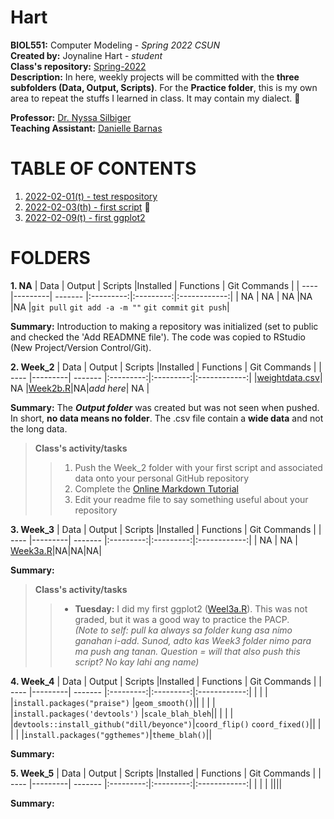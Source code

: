 # Hart
**BIOL551:** Computer Modeling - _Spring 2022 CSUN_  
**Created by:** Joynaline Hart - _student_  
**Class's repository:** [Spring-2022](https://github.com/Biol551-CSUN/Spring-2022)  
**Description:** In here, weekly projects will be committed with the **three subfolders (Data, Output, Scripts)**. For the **Practice folder**, this is my own area to repeat the stuffs I learned in class. It may contain my dialect. :thinking:  

**Professor:** [Dr. Nyssa Silbiger](https://github.com/njsilbiger)  
**Teaching Assistant:** [Danielle Barnas](https://github.com/dbarnas)  

# TABLE OF CONTENTS
1. [2022-02-01(t) - test respository](#week1b)
2. [2022-02-03(th) - first script](#week2b) :hibiscus:
4. [2022-02-09(t) - first ggplot2](#week3a)


# FOLDERS
**1. NA** <a name = "week1b"></a>
| Data | Output  | Scripts |Installed  | Functions | Git Commands |
| ---- |---------| ------- |:---------:|:---------:|:------------:|
| NA   | NA      | NA      |NA         |NA         |`git pull` `git add -a -m ""` `git commit` `git push`| 

**Summary:** Introduction to making a repository was initialized (set to public and checked the 'Add READMNE file'). The code was copied to RStudio (New Project/Version Control/Git). 


**2. Week_2** <a name = "week2b"></a>
| Data | Output  | Scripts |Installed  | Functions | Git Commands |
| ---- |---------| ------- |:---------:|:---------:|:------------:|
|[weightdata.csv](https://github.com/Biol551-CSUN/Hart/blob/main/Week_2/Data/weightdata.csv)| NA |[Week2b.R](https://github.com/Biol551-CSUN/Hart/blob/main/Week_2/Scripts/Week2b.R)|NA|_add here_| NA | 

**Summary:** The **_Output folder_** was created but was not seen when pushed. In short, **no data means no folder**. The .csv file contain a **wide data** and not the long data. 
> **Class's activity/tasks**  
>> 1. Push the Week_2 folder with your first script and associated data onto your personal GitHub repository
>> 2. Complete the [Online Markdown Tutorial](https://www.markdowntutorial.com/)
>> 3. Edit your readme file to say something useful about your repository

**3. Week_3** <a name = "week3a"></a>
| Data | Output  | Scripts |Installed  | Functions | Git Commands |
| ---- |---------| ------- |:---------:|:---------:|:------------:|
| NA       | NA          | [Week3a.R](https://github.com/Biol551-CSUN/Hart/blob/main/Week_3/Scripts/Week_3a.R)|NA|NA|NA| 

**Summary:**
> **Class's activity/tasks** 
>> * **Tuesday:** I did my first ggplot2 ([Weel3a.R](https://github.com/Biol551-CSUN/Hart/blob/main/Week_3/Scripts/Week_3a.R)). This was not graded, but it was a good way to practice the PACP.  
>> _(Note to self: pull ka always sa folder kung asa nimo ganahan i-add. Sunod, adto kas Week3 folder nimo para ma push ang tanan. Question = will that also push this script? No kay lahi ang name)_

**4. Week_4**
| Data | Output  | Scripts |Installed  | Functions | Git Commands |
| ---- |---------| ------- |:---------:|:---------:|:------------:|
|      |      | |`install.packages("praise")` |`geom_smooth()`|| 
|      |      | |`install.packages('devtools')` |`scale_blah_bleh`|| 
|      |      | |`devtools::install_github("dill/beyonce")`|`coord_flip()` `coord_fixed()`|| 
|      |      | |`install.packages("ggthemes")`|`theme_blah()`|| 


**Summary:**

**5. Week_5**
| Data | Output  | Scripts |Installed  | Functions | Git Commands |
| ---- |---------| ------- |:---------:|:---------:|:------------:|
|      |      | |||| 

**Summary:**
